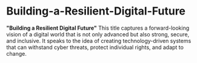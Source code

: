 # Building-a-Resilient-Digital-Future
**"Building a Resilient Digital Future"** This title captures a forward-looking vision of a digital world that is not only advanced but also strong, secure, and inclusive. It speaks to the idea of creating technology-driven systems that can withstand cyber threats, protect individual rights, and adapt to change. 
